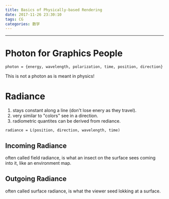 ```yaml
---
title: Basics of Physically-based Rendering
date: 2017-11-26 23:30:10
tags: CG
categories: 数学
---
```


-------------------------------------

# Photon for Graphics People

```
photon = {energy, wavelength, polarization, time, position, direction}
```

This is not a photon as is meant in physics!

# Radiance

1. stays constant along a line (don't lose enery as they travel).
2. very similar to "colors" see in a direction.
3. radiometric quantites can be derived from rediance.

```
radiance = L(position, direction, wavelength, time)
```

## Incoming Radiance

often called field radiance, is what an insect on the surface sees coming into it, like an environment map.

## Outgoing Radiance

often called surface radiance, is what the viewer seed lokking at a surface.
